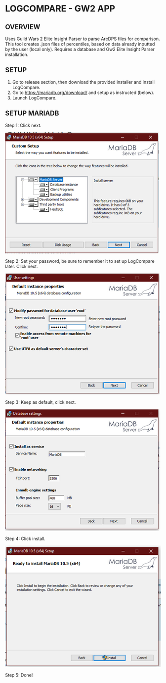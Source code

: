 # LOGCOMPARE - GW2 APP

## OVERVIEW

Uses Guild Wars 2 Elite Insight Parser to parse ArcDPS files for comparison. 
This tool creates .json files of percentiles, based on data already inputted by the user (local only).
Requires a database and Gw2 Elite Insight Parser installation.

## SETUP

1. Go to release section, then download the provided installer and install LogCompare.
2. Go to https://mariadb.org/download/ and setup as instructed (below).
3. Launch LogCompare. 

## SETUP MARIADB
Step 1: Click next. 

![Step1](./data/assets/step1.png)

Step 2: Set your password, be sure to remember it to set up LogCompare later. Click next. 

![Step2](./data/assets/step2.png)

Step 3: Keep as default, click next. 

![Step3](./data/assets/step3.png)

Step 4: Click install. 

![Step4](./data/assets/step4.png)

Step 5: Done!